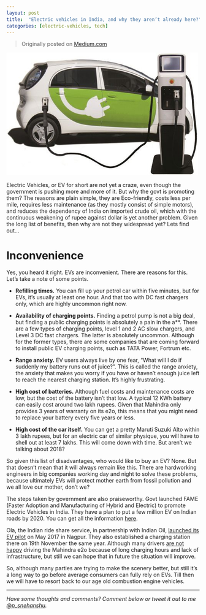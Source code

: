 ```yaml
---
layout: post
title:  "Electric vehicles in India, and why they aren’t already here?"
categories: [electric-vehicles, tech]
---
```


> Originally posted on [Medium.com](https://medium.com/@snehanshuphukon/electric-vehicles-in-india-and-why-they-arent-already-here-16194bbcbc53)

![An Electric vehicle with a charging station](/assets/post-images/ev-green.jpeg)

Electric Vehicles, or EV for short are not yet a craze, even though the government is pushing more and more of it. But why the govt is promoting them? The reasons are plain simple, they are Eco-friendly, costs less per mile, requires less maintenance (as they mostly consist of simple motors), and reduces the dependency of India on imported crude oil, which with the continuous weakening of rupee against dollar is yet another problem. Given the long list of benefits, then why are not they widespread yet? Lets find out…

# Inconvenience

Yes, you heard it right. EVs are inconvenient. There are reasons for this. Let’s take a note of some points.

* **Refilling times.** You can fill up your petrol car within five minutes, but for EVs, it’s usually at least one hour. And that too with DC fast chargers only, which are highly uncommon right now.

* **Availability of charging points.** Finding a petrol pump is not a big deal, but finding a public charging points is absolutely a pain in the a**. There are a few types of charging points, level 1 and 2 AC slow chargers, and Level 3 DC fast chargers. The latter is absolutely uncommon. Although for the former types, there are some companies that are coming forward to install public EV charging points, such as TATA Power, Fortrum etc.

* **Range anxiety.** EV users always live by one fear, “What will I do if suddenly my battery runs out of juice?”. This is called the range anxiety, the anxiety that makes you worry if you have or haven’t enough juice left to reach the nearest charging station. It’s highly frustrating.

* **High cost of batteries.** Although fuel costs and maintenance costs are low, but the cost of the battery isn’t that low. A typical 12 KWh battery can easily cost around two lakh rupees. Given that Mahindra only provides 3 years of warranty on its e2o, this means that you might need to replace your battery every five years or less.

* **High cost of the car itself.** You can get a pretty Maruti Suzuki Alto within 3 lakh rupees, but for an electric car of similar physique, you will have to shell out at least 7 lakhs. This will come down with time. But aren’t we talking about 2018?

So given this list of disadvantages, who would like to buy an EV? None. But that doesn’t mean that it will always remain like this. There are hardworking engineers in big companies working day and night to solve these problems, because ultimately EVs will protect mother earth from fossil pollution and we all love our mother, don’t we?

The steps taken by government are also praiseworthy. Govt launched FAME (Faster Adoption and Manufacturing of Hybrid and Electric) to promote Electric Vehicles in India. They have a plan to put a few million EV on Indian roads by 2020. You can get all the information [here](http://dhi.nic.in/writereaddata/UploadFile/Gazette_Notification_FAME_India.pdf).

Ola, the Indian ride share service, in partnership with Indian Oil, [launched its EV pilot](https://www.olacabs.com/media/press/ola-partners-with-indian-oil-corporation-limited-iocl-to-establish-the-first-fast-charging-electric-vehicle-station-in-a-fuel-station) on May 2017 in Nagpur. They also established a charging station there on 19th November the same year. Although many drivers [are not happy](https://www.cardekho.com/india-car-news/ola-drivers-in-nagpur-unhappy-driving-mahindra-e2o-ev-21531.htm) driving the Mahindra e2o because of long charging hours and lack of infrastructure, but still we can hope that in future the situation will improve.

So, although many parties are trying to make the scenery better, but still it’s a long way to go before average consumers can fully rely on EVs. Till then we will have to resort back to our age old combustion engine vehicles.

---

*Have some thoughts and comments? Comment below or tweet it out to me [@p_snehanshu](https://bit.ly/snehanshu-twitter).*